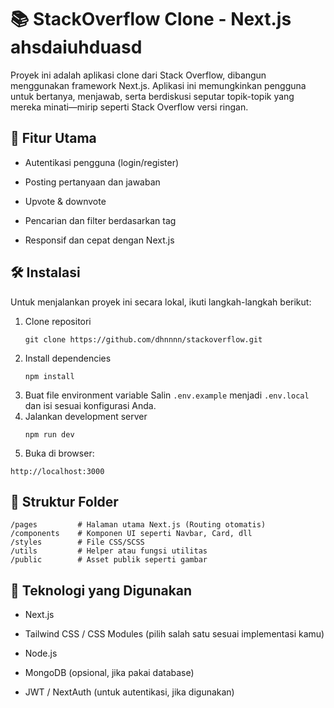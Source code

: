 # 📚 StackOverflow Clone - Next.js ahsdaiuhduasd

Proyek ini adalah aplikasi clone dari Stack Overflow, dibangun menggunakan framework Next.js. Aplikasi ini memungkinkan pengguna untuk bertanya, menjawab, serta berdiskusi seputar topik-topik yang mereka minati—mirip seperti Stack Overflow versi ringan.
## 🚀 Fitur Utama 

- Autentikasi pengguna (login/register)

- Posting pertanyaan dan jawaban

- Upvote & downvote

- Pencarian dan filter berdasarkan tag

- Responsif dan cepat dengan Next.js

## 🛠️ Instalasi

Untuk menjalankan proyek ini secara lokal, ikuti langkah-langkah berikut:

1. Clone repositori
   ```
   git clone https://github.com/dhnnnn/stackoverflow.git
   ```
2. Install dependencies
   ```
   npm install
   ```
3. Buat file environment variable
Salin `.env.example` menjadi `.env.local` dan isi sesuai konfigurasi Anda.
4. Jalankan development server
   ```
   npm run dev
   ```
5. Buka di browser:
  ```
  http://localhost:3000
  ```


## 📁 Struktur Folder
```
/pages         # Halaman utama Next.js (Routing otomatis)
/components    # Komponen UI seperti Navbar, Card, dll
/styles        # File CSS/SCSS
/utils         # Helper atau fungsi utilitas
/public        # Asset publik seperti gambar
```

## 🧪 Teknologi yang Digunakan

- Next.js

- Tailwind CSS / CSS Modules (pilih salah satu sesuai implementasi kamu)

- Node.js

- MongoDB (opsional, jika pakai database)

- JWT / NextAuth (untuk autentikasi, jika digunakan)

